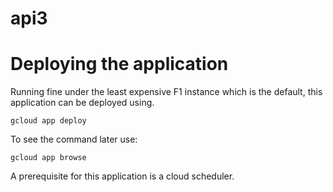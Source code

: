 # api3


# Deploying the application

Running fine under the least expensive F1 instance which is the default, this application can
be deployed using.

    gcloud app deploy

To see the command later use:

    gcloud app browse

A prerequisite for this application is a cloud scheduler.
